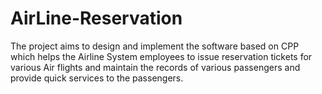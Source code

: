 # AirLine-Reservation
The project aims to design and implement the software based on CPP which helps the Airline 
System employees to issue reservation tickets for various Air flights and maintain the 
records of various passengers and provide quick services to the passengers.
